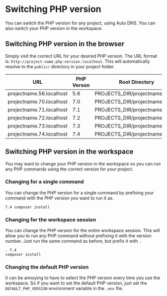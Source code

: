 # Switching PHP version

You can switch the PHP version for any project, using Auto DNS. You can also switch your
PHP version in the workspace.

## Switching PHP version in the browser

Simply visit the correct URL for your desired PHP version. The URL format is:
```http://project-name.php-version.localhost```. This will automatically resolve
to the ```public/``` directory in your project folder.

| URL                      | PHP Verson | Root Directory                  |
| ------------------------ | ---------- | ------------------------------- |
| projectname.56.localhost | 5.6        | PROJECTS_DIR/projectname/public |
| projectname.70.localhost | 7.0        | PROJECTS_DIR/projectname/public |
| projectname.71.localhost | 7.1        | PROJECTS_DIR/projectname/public |
| projectname.72.localhost | 7.2        | PROJECTS_DIR/projectname/public |
| projectname.73.localhost | 7.3        | PROJECTS_DIR/projectname/public |
| projectname.74.localhost | 7.4        | PROJECTS_DIR/projectname/public |

## Switching PHP version in the workspace

You may want to change your PHP version in the workspace so you can run any PHP commands
using the correct version for your project.

### Changing for a single command

You can change the PHP version for a single command by prefixing your command with the PHP version
you want to run it as.

```
7.4 composer install
```

### Changing for the workspace session

You can change the PHP version for the entire workspace session. This will allow you to run any PHP command
without prefixing it with the version number. Just run the same command as before, but prefix it with ```. ```

```
. 7.4
composer install
```

### Changing the default PHP version

It can be annoying to have to select the PHP version every time you use the workspace. So if you want to set
the default PHP version, just set the ```DEFAULT_PHP_VERSION``` environment variable in the ```.env``` file.